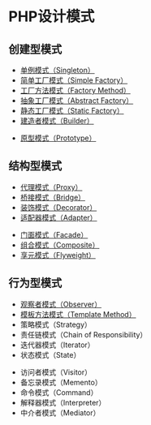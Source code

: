 # PHP设计模式

## 创建型模式

* [单例模式（Singleton）](Creational/Singleton)
* [简单工厂模式（Simple Factory）](Creational/SimpleFactory)
* [工厂方法模式（Factory Method）](Creational/FactoryMethod)
* [抽象工厂模式（Abstract Factory）](Creational/AbstractFactory)
* [静态工厂模式（Static Factory）](Creational/StaticFactory)
* [建造者模式（Builder）](Creational/Builder)
- [原型模式（Prototype）](Creational/Prototype)

## 结构型模式

* [代理模式（Proxy）](Structural/Proxy)
* [桥接模式（Bridge）](Structural/Bridge)
* [装饰模式（Decorator）](Structural/Decorator)
* [适配器模式（Adapter）](Structural/Adapter)
- [门面模式（Facade）](Structural/Facade)
- [组合模式（Composite）](Structural/Composite)
- [享元模式（Flyweight）](Structural/Flyweight)

## 行为型模式

* [观察者模式（Observer）](Behavioral/Observer)
* [模板方法模式（Template Method）](Behavioral/Observer)
* 策略模式（Strategy）
* 责任链模式（Chain of Responsibility）
* 迭代器模式（Iterator）
* 状态模式（State）
- 访问者模式（Visitor）
- 备忘录模式（Memento）
- 命令模式（Command）
- 解释器模式（Interpreter）
- 中介者模式（Mediator）